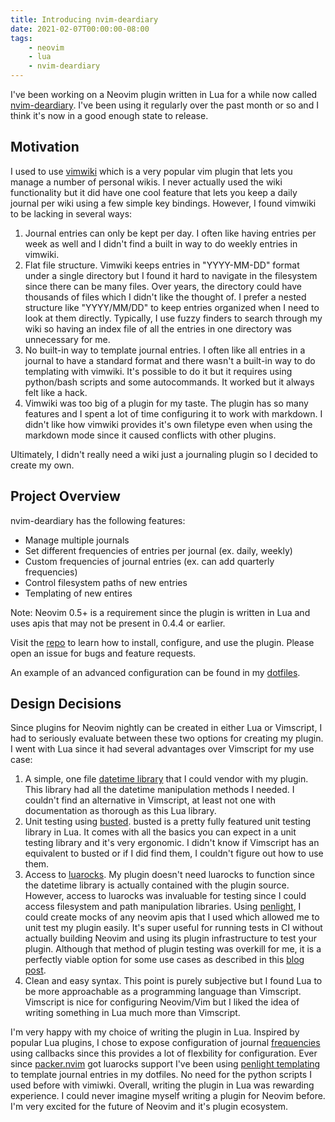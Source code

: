```yaml
---
title: Introducing nvim-deardiary
date: 2021-02-07T00:00:00-08:00
tags:
    - neovim
    - lua
    - nvim-deardiary
---
```


I've been working on a Neovim plugin written in Lua for a while now called
[nvim-deardiary](https://github.com/ishchow/nvim-deardiary). I've been using it
regularly over the past month or so and I think it's now in a good enough state
to release.

## Motivation

I used to use [vimwiki](https://github.com/vimwiki/vimwiki) which is
a very popular vim plugin that lets you manage a number of personal wikis.
I never actually used the wiki functionality but it did have one cool feature
that lets you keep a daily journal per wiki using a few simple key bindings.
However, I found vimwiki to be lacking in several ways:

1. Journal entries can only be kept per day. I often like having entries per week as
   well and I didn't find a built in way to do weekly entries in vimwiki.
1. Flat file structure. Vimwiki keeps entries in "YYYY-MM-DD" format under
   a single directory but I found it hard to navigate in the filesystem since
   there can be many files. Over years, the directory could have thousands of
   files which I didn't like the thought of. I prefer a nested structure like
   "YYYY/MM/DD" to keep entries organized when I need to look at them
   directly. Typically, I use fuzzy finders to search through my wiki so having
   an index file of all the entries in one directory was unnecessary for me.
1. No built-in way to template journal entries. I often like all entries in
   a journal to have a standard format and there wasn't a built-in way to
   do templating with vimwiki. It's possible to do it but it requires using
   python/bash scripts and some autocommands. It worked but it always felt like
   a hack.
1. Vimwiki was too big of a plugin for my taste. The plugin has so many features
   and I spent a lot of time configuring it to work with markdown. I didn't like
   how vimwiki provides it's own filetype even when using the markdown mode
   since it caused conflicts with other plugins.

Ultimately, I didn't really need a wiki just a journaling plugin so I decided to
create my own.

## Project Overview

nvim-deardiary has the following features:

- Manage multiple journals
- Set different frequencies of entries per journal (ex. daily, weekly)
- Custom frequencies of journal entries (ex. can add quarterly frequencies)
- Control filesystem paths of new entries
- Templating of new entires

Note: Neovim 0.5+ is a requirement since the plugin is written in Lua and uses
apis that may not be present in 0.4.4 or earlier.

Visit the [repo](https://github.com/ishchow/nvim-deardiary) to learn how to
install, configure, and use the plugin. Please open an issue for bugs and
feature requests.

An example of an advanced configuration can be found in my
[dotfiles](https://github.com/ishchow/dotfiles/blob/master/.config/nvim/lua/diary.lua).

## Design Decisions

Since plugins for Neovim nightly can be created in either Lua or Vimscript,
I had to seriously evaluate between these two options for creating my plugin.
I went with Lua since it had several advantages over Vimscript for 
my use case:

1. A simple, one file [datetime library](https://tieske.github.io/date/) that
   I could vendor with my plugin. This library had all the datetime manipulation
   methods I needed. I couldn't find an alternative in Vimscript, at least not
   one with documentation as thorough as this Lua library.
1. Unit testing using [busted](https://olivinelabs.com/busted/). busted is
   a pretty fully featured unit testing library in Lua. It comes with all the
   basics you can expect in a unit testing library and it's very ergonomic.
   I didn't know if Vimscript has an equivalent to busted or if I did find them,
   I couldn't figure out how to use them.
1. Access to [luarocks](https://luarocks.org/). My plugin doesn't need luarocks
   to function since the datetime library is actually contained with the plugin
   source. However, access to luarocks was invaluable for testing since I could
   access filesystem and path manipulation libraries. Using 
   [penlight](https://stevedonovan.github.io/Penlight/api/index.html), I could 
   create mocks of any neovim apis that I used which allowed me to unit test my 
   plugin easily. It's super useful for running tests in CI without actually building
   Neovim and using its plugin infrastructure to test your plugin. Although
   that method of plugin testing was overkill for me, it is a perfectly viable
   option for some use cases as described in this 
   [blog post](https://github.com/KillTheMule/KillTheMule.github.io/blob/master/test_plugins_from_neovim.md).
1. Clean and easy syntax. This point is purely subjective but I found Lua to be
   more approachable as a programming language than Vimscript. Vimscript is nice
   for configuring Neovim/Vim but I liked the idea of writing something in Lua 
   much more than Vimscript.

I'm very happy with my choice of writing the plugin in Lua. Inspired by popular 
Lua plugins, I chose to expose configuration of journal
[frequencies](https://github.com/ishchow/nvim-deardiary/blob/main/lua/deardiary/config.lua)
using callbacks since this provides a lot of flexbility for configuration. Ever
since [packer.nvim](https://github.com/wbthomason/packer.nvim) got luarocks
support I've been using [penlight
templating](https://stevedonovan.github.io/Penlight/api/libraries/pl.template.html)
to template journal entries in my dotfiles. No need for the python scripts I 
used before with vimiwki. Overall, writing the plugin in Lua was rewarding 
experience. I could never imagine myself writing a plugin for Neovim before.
I'm very excited for the future of Neovim and it's plugin
ecosystem.

